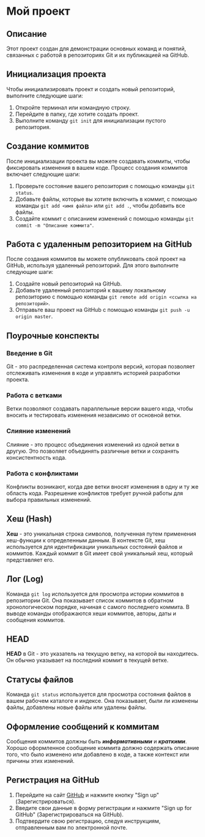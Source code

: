 # Мой проект

## Описание

Этот проект создан для демонстрации основных команд и понятий, связанных с работой в репозиториях Git и их публикацией на GitHub.

## Инициализация проекта

Чтобы инициализировать проект и создать новый репозиторий, выполните следующие шаги:

1. Откройте терминал или командную строку.
2. Перейдите в папку, где хотите создать проект.
3. Выполните команду `git init` для инициализации пустого репозитория.

## Создание коммитов

После инициализации проекта вы можете создавать коммиты, чтобы фиксировать изменения в вашем коде. Процесс создания коммитов включает следующие шаги:

1. Проверьте состояние вашего репозитория с помощью команды `git status`.
2. Добавьте файлы, которые вы хотите включить в коммит, с помощью команды `git add <имя файла>` или `git add .`, чтобы добавить все файлы.
3. Создайте коммит с описанием изменений с помощью команды `git commit -m "Описание коммита"`.

## Работа с удаленным репозиторием на GitHub

После создания коммитов вы можете опубликовать свой проект на GitHub, используя удаленный репозиторий. Для этого выполните следующие шаги:

1. Создайте новый репозиторий на GitHub.
2. Добавьте удаленный репозиторий к вашему локальному репозиторию с помощью команды `git remote add origin <ссылка на репозиторий>`.
3. Отправьте ваш проект на GitHub с помощью команды `git push -u origin master`.

## Поурочные конспекты

### Введение в Git

Git - это распределенная система контроля версий, которая позволяет отслеживать изменения в коде и управлять историей разработки проекта.

### Работа с ветками

Ветки позволяют создавать параллельные версии вашего кода, чтобы вносить и тестировать изменения независимо от основной ветки.

### Слияние изменений

Слияние - это процесс объединения изменений из одной ветки в другую. Это позволяет объединять различные ветки и сохранять консистентность кода.

### Работа с конфликтами

Конфликты возникают, когда две ветки вносят изменения в одну и ту же область кода. Разрешение конфликтов требует ручной работы для выбора правильных изменений.

## Хеш (Hash)

**Хеш** - это уникальная строка символов, полученная путем применения хеш-функции к определенным данным. В контексте Git, хеш используется для идентификации уникальных состояний файлов и коммитов. Каждый коммит в Git имеет свой уникальный хеш, который представляет его.

## Лог (Log)

Команда `git log` используется для просмотра истории коммитов в репозитории Git. Она показывает список коммитов в обратном хронологическом порядке, начиная с самого последнего коммита. В выводе команды отображаются хеши коммитов, авторы, даты и сообщения коммитов.

## HEAD

**HEAD** в Git - это указатель на текущую ветку, на которой вы находитесь. Он обычно указывает на последний коммит в текущей ветке.

## Статусы файлов

Команда `git status` используется для просмотра состояния файлов в вашем рабочем каталоге и индексе. Она показывает, были ли изменены файлы, добавлены новые файлы или удалены файлы.

## Оформление сообщений к коммитам

Сообщения коммитов должны быть ***информативными*** и ***краткими***. Хорошо оформленное сообщение коммита должно содержать описание того, что было изменено или добавлено в коде, а также контекст или причины этих изменений.



## Регистрация на GitHub

1. Перейдите на сайт [GitHub](https://github.com) и нажмите кнопку "Sign up" (Зарегистрироваться).
2. Введите свои данные в форму регистрации и нажмите "Sign up for GitHub" (Зарегистрироваться на GitHub).
3. Подтвердите свою регистрацию, следуя инструкциям, отправленным вам по электронной почте.

